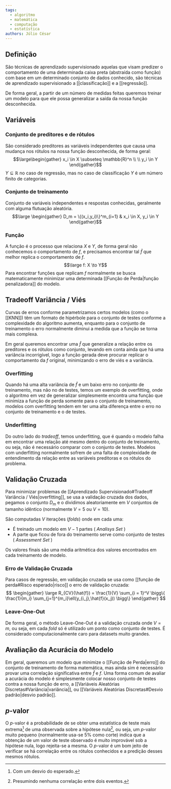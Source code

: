 ```yaml
---
tags:
  - algoritmo
  - matemática
  - computação
  - estatística
authors: Júlio César
---
```

## Definição

São técnicas de aprendizado supervisionado aquelas que visam predizer o comportamento de uma determinada caixa preta (abstraída como função) com base em um determinado conjunto de dados conhecido, são técnicas de aprendizado supervisionado a [[classificação]] e a [[regressão]].

De forma geral, a partir de um número de medidas feitas queremos treinar um modelo para que ele possa generalizar a saída da nossa função desconhecida.

## Variáveis

### Conjunto de preditores e de rótulos
São considerado preditores as variáveis independentes que causa uma mudança nos rótulos na nossa função desconhecida, de forma geral:
$$\large\begin{gather}
 x_i \in X \subseteq \mathbb{R}^n \\ \\
y_i \in Y
\end{gather}$$
$Y \subseteq \mathbb{R}$ no caso de regressão, mas no caso de classificação $Y$ é um número finito de categorias.
### Conjunto de treinamento
Conjunto de variáveis independentes e respostas conhecidas, geralmente com alguma flutuação aleatória.
$$\large \begin{gather}
D_m = \{(x_i,y_i)\}^m_{i=1} & x_i \in X, y_i \in Y
\end{gather}$$

### Função
A função é o processo que relaciona $X$ e $Y$, de forma geral não conhecemos o comportamento de $f$, e precisamos encontrar tal $\hat{f}$ que melhor replica o comportamento de $f$.
$$\large f: X \to Y$$
Para encontrar funções que replicam $f$ normalmente se busca matematicamente minimizar uma determinada [[Função de Perda|função penalizadora]] do modelo.

## Tradeoff Variância / Viés

Curvas de erros conforme parametrizamos certos modelos (como o [[KNN]]) têm um formato de hipérbole para o conjunto de testes conforme a complexidade do algoritmo aumenta, enquanto para o conjunto de treinamento o erro normalmente diminui a medida que a função se torna mais complexa.

Em geral queremos encontrar uma $\hat{f}$ que generalize a relação entre os preditores e os rótulos como conjunto, levando em conta ainda que há uma variância incorrigível, logo a função gerada deve procurar replicar o comportamento da $f$ original, minimizando o erro de viés e a variância.
### Overfitting
Quando há uma alta variância de $\hat{f}$ e um baixo erro no conjunto de treinamento, mas não no de testes, temos um exemplo de overfitting, onde o algoritmo em vez de generalizar simplesmente encontra uma função que minimiza a função de perda somente para o conjunto de treinamento, modelos com overfitting tendem em ter uma alta diferença entre o erro no conjunto de treinamento e o de testes.
### Underfitting
Do outro lado do _tradeoff_, temos underfitting, que é quando o modelo falha em encontrar uma relação até mesmo dentro do conjunto de treinamento, ou seja, não é necessário comparar com o conjunto de testes. Modelos com underfitting normalmente sofrem de uma falta de complexidade de entendimento da relação entre as variáveis preditoras e os rótulos do problema.

## Validação Cruzada

Para minimizar problemas de [[Aprendizado Supervisionado#Tradeoff Variância / Viés|overfitting]], se usa a validação cruzada dos dados, pegamos o conjunto $D_m$ e o dividimos aleatoriamente em $V$ conjuntos de tamanho idêntico (normalmente $V = 5$ ou $V = 10$).

São computadas $V$ iterações (_folds_) onde em cada uma:
- É treinado um modelo em $V-1$ partes ( _Analisys Set_ )
- A parte que ficou de fora do treinamento serve como conjunto de testes ( _Assessment Set_ )

Os valores finais são uma média aritmética dos valores encontrados em cada treinamento de modelo.
### Erro de Validação Cruzada
Para casos de regressão, em validação cruzada se usa como [[função de perda#Risco esperado|risco]] o erro de validação cruzada:
$$
\begin{gather}
\large R_{CV}(\hat{f}) = \frac{1}{V} \sum_{i = 1}^V
\bigg\{
\frac{1}{m_i} \sum_{j=1}^{m_i}\ell(y_{i_j},\hat{f}(x_j))
\bigg\}
\end{gather}
$$

### Leave-One-Out
De forma geral, o método Leave-One-Out é a validação cruzada onde $V = m$, ou seja, em cada _fold_ só é utilizado um ponto como conjunto de testes. É considerado computacionalmente caro para datasets muito grandes.

## Avaliação da Acurácia do Modelo

Em geral, queremos um modelo que minimize o [[Função de Perda|erro]] do conjunto de treinamento de forma matemática, mas ainda sim é necessário provar uma correlação significativa entre $\hat{f}$ e $f$. Uma forma comum de avaliar a acurácia do modelo é simplesmente colocar nosso conjunto de testes contra a nossa função de erro, a [[Variáveis Aleatórias Discretas#Variância|variância]], ou [[Variáveis Aleatórias Discretas#Desvio padrão|desvio padrão]].
## $p$-valor

O $p$-valor é a probabilidade de se obter uma estatística de teste mais extrema[^1] de uma observada sobre a hipótese nula[^2], ou seja, um $p$-valor muito pequeno (normalmente usa-se 5% como corte) indica que a obtenção de um valor de teste observado é muito improvável sob a hipótese nula, logo rejeita-se a mesma. O $p$-valor é um bom jeito de verificar se há correlação entre os rótulos conhecidos e a predição desses mesmos rótulos.

[^1]: Com um desvio do esperado.

[^2]: Presumindo nenhuma correlação entre dois eventos.
